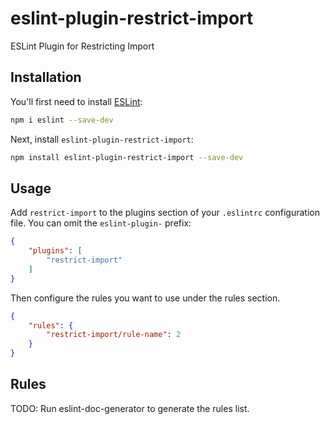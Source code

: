 # eslint-plugin-restrict-import

ESLint Plugin for Restricting Import

## Installation

You'll first need to install [ESLint](https://eslint.org/):

```sh
npm i eslint --save-dev
```

Next, install `eslint-plugin-restrict-import`:

```sh
npm install eslint-plugin-restrict-import --save-dev
```

## Usage

Add `restrict-import` to the plugins section of your `.eslintrc` configuration file. You can omit the `eslint-plugin-` prefix:

```json
{
    "plugins": [
        "restrict-import"
    ]
}
```


Then configure the rules you want to use under the rules section.

```json
{
    "rules": {
        "restrict-import/rule-name": 2
    }
}
```

## Rules

<!-- begin auto-generated rules list -->
TODO: Run eslint-doc-generator to generate the rules list.
<!-- end auto-generated rules list -->


